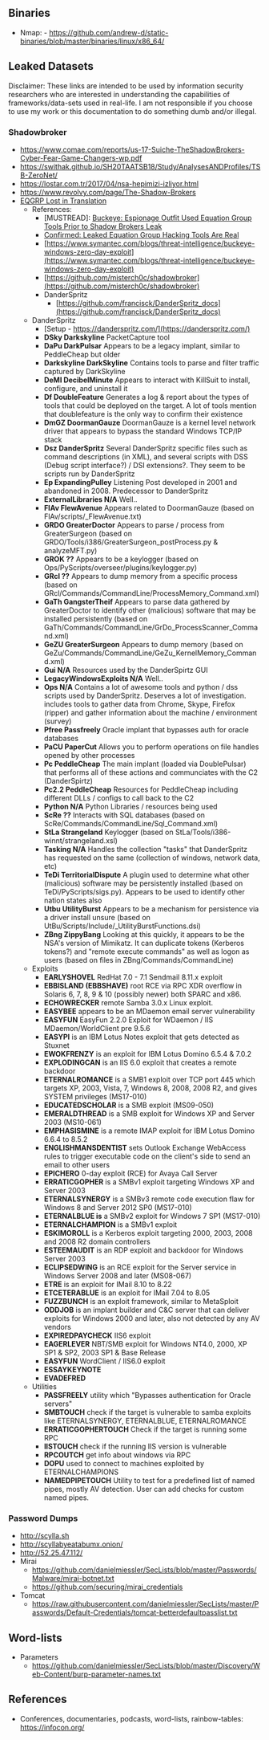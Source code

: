 ## Binaries 

- Nmap: - <https://github.com/andrew-d/static-binaries/blob/master/binaries/linux/x86_64/>

## Leaked Datasets

Disclaimer: These links are intended to be used by information security researchers who are interested in understanding the capabilities of frameworks/data-sets used in real-life. I am not responsible if you choose to use my work or this documentation to do something dumb and/or illegal.

### Shadowbroker

- <https://www.comae.com/reports/us-17-Suiche-TheShadowBrokers-Cyber-Fear-Game-Changers-wp.pdf>
- <https://swithak.github.io/SH20TAATSB18/Study/AnalysesANDProfiles/TSB-ZeroNet/>
- <https://lostar.com.tr/2017/04/nsa-hepimizi-izliyor.html>
- <https://www.revolvy.com/page/The-Shadow-Brokers>
- [EQGRP Lost in Translation](https://github.com/x0rz/EQGRP_Lost_in_Translation)
  - References:
    - [MUSTREAD]: [Buckeye: Espionage Outfit Used Equation Group Tools Prior to Shadow Brokers Leak](https://www.symantec.com/blogs/threat-intelligence/buckeye-windows-zero-day-exploit)
    - [Confirmed: Leaked Equation Group Hacking Tools Are Real](https://www.bankinfosecurity.com/equation-group-toolset-real-but-was-leaked-a-9344)
    - [https://www.symantec.com/blogs/threat-intelligence/buckeye-windows-zero-day-exploit](https://www.symantec.com/blogs/threat-intelligence/buckeye-windows-zero-day-exploit)
    - [https://github.com/misterch0c/shadowbroker](https://github.com/misterch0c/shadowbroker)
    - DanderSpritz
      - [https://github.com/francisck/DanderSpritz_docs](https://github.com/francisck/DanderSpritz_docs)
  - DanderSpritz
    - [Setup - https://danderspritz.com/](https://danderspritz.com/)
    - **DSky	Darkskyline**	PacketCapture tool
    - **DaPu	DarkPulsar**	Appears to be a legacy implant, similar to PeddleCheap but older
    - **Darkskyline	DarkSkyline**	Contains tools to parse and filter traffic captured by DarkSkyline
    - **DeMI	DecibelMinute**	Appears to interact with KillSuit to install, configure, and uninstall it
    - **Df	DoubleFeature**	Generates a log & report about the types of tools that could be deployed on the target. A lot of tools mention that doublefeature is the only way to confirm their existence
    - **DmGZ	DoormanGauze**	DoormanGauze is a kernel level network driver that appears to bypass the standard Windows TCP/IP stack
    - **Dsz	DanderSpritz**	Several DanderSpritz specific files such as command descriptions (in XML), and several scripts with DSS (Debug script interface?) / DSI extensions?. They seem to be scripts run by DanderSpritz
    - **Ep	ExpandingPulley**	Listening Post developed in 2001 and abandoned in 2008. Predecessor to DanderSpritz
    - **ExternalLibraries	N/A**	Well..
    - **FlAv	FlewAvenue**	Appears related to DoormanGauze (based on FlAv/scripts/\_FlewAvenue.txt)
    - **GRDO	GreaterDoctor**	Appears to parse / process from GreaterSurgeon (based on GRDO/Tools/i386/GreaterSurgeon_postProcess.py & analyzeMFT.py)
    - **GROK	??**	Appears to be a keylogger (based on Ops/PyScripts/overseer/plugins/keylogger.py)
    - **GRcl	??**	Appears to dump memory from a specific process (based on GRcl/Commands/CommandLine/ProcessMemory_Command.xml)
    - **GaTh	GangsterTheif**	Appears to parse data gathered by GreaterDoctor to identify other (malicious) software that may be installed persistently (based on GaTh/Commands/CommandLine/GrDo_ProcessScanner_Command.xml)
    - **GeZU	GreaterSurgeon**	Appears to dump memory (based on GeZu/Commands/CommandLine/GeZu_KernelMemory_Command.xml)
    - **Gui	N/A**	Resources used by the DanderSpirtz GUI
    - **LegacyWindowsExploits	N/A**	Well..
    - **Ops	N/A**	Contains a lot of awesome tools and python / dss scripts used by DanderSpritz. Deserves a lot of investigation. includes tools to gather data from Chrome, Skype, Firefox (ripper) and gather information about the machine / environment (survey)
    - **Pfree	Passfreely**	Oracle implant that bypasses auth for oracle databases
    - **PaCU	PaperCut**	Allows you to perform operations on file handles opened by other processes
    - **Pc	PeddleCheap**	The main implant (loaded via DoublePulsar) that performs all of these actions and communciates with the C2 (DanderSpirtz)
    - **Pc2.2	PeddleCheap**	Resources for PeddleCheap including different DLLs / configs to call back to the C2
    - **Python	N/A**	Python Libraries / resources being used
    - **ScRe	??**	Interacts with SQL databases (based on ScRe/Commands/CommandLine/Sql_Command.xml)
    - **StLa	Strangeland**	Keylogger (based on StLa/Tools/i386-winnt/strangeland.xsl)
    - **Tasking	N/A**	Handles the collection "tasks" that DanderSpritz has requested on the same (collection of windows, network data, etc)
    - **TeDi	TerritorialDispute**	A plugin used to determine what other (malicious) software may be persistently installed (based on TeDi/PyScripts/sigs.py). Appears to be used to identify other nation states also
    - **Utbu	UtilityBurst**	Appears to be a mechanism for persistence via a driver install unsure (based on UtBu/Scripts/Include/\_UtilityBurstFunctions.dsi)
    - **ZBng	ZippyBang**	Looking at this quickly, it appears to be the NSA's version of Mimikatz. It can duplicate tokens (Kerberos tokens?) and "remote execute commands" as well as logon as users (based on files in ZBng/Commands/CommandLine)
  - Exploits
    - **EARLYSHOVEL** RedHat 7.0 - 7.1 Sendmail 8.11.x exploit
    - **EBBISLAND (EBBSHAVE)** root RCE via RPC XDR overflow in Solaris 6, 7, 8, 9 & 10 (possibly newer) both SPARC and x86.
    - **ECHOWRECKER** remote Samba 3.0.x Linux exploit.
    - **EASYBEE** appears to be an MDaemon email server vulnerability
    - **EASYFUN** EasyFun 2.2.0 Exploit for WDaemon / IIS MDaemon/WorldClient pre 9.5.6
    - **EASYPI** is an IBM Lotus Notes exploit  that gets detected as Stuxnet
    - **EWOKFRENZY** is an exploit for IBM Lotus Domino 6.5.4 & 7.0.2
    - **EXPLODINGCAN** is an IIS 6.0 exploit that creates a remote backdoor
    - **ETERNALROMANCE** is a SMB1 exploit over TCP port 445 which targets XP, 2003, Vista, 7, Windows 8, 2008, 2008 R2, and gives SYSTEM privileges (MS17-010)
    - **EDUCATEDSCHOLAR** is a SMB exploit (MS09-050)
    - **EMERALDTHREAD** is a SMB exploit for Windows XP and Server 2003 (MS10-061)
    - **EMPHASISMINE** is a remote IMAP exploit for IBM Lotus Domino 6.6.4 to 8.5.2
    - **ENGLISHMANSDENTIST** sets Outlook Exchange WebAccess rules to trigger executable code on the client's side to send an email to other users
    - **EPICHERO** 0-day exploit (RCE) for Avaya Call Server
    - **ERRATICGOPHER** is a SMBv1 exploit targeting Windows XP and Server 2003
    - **ETERNALSYNERGY** is a SMBv3 remote code execution flaw  for Windows 8 and Server 2012 SP0 (MS17-010)
    - **ETERNALBLUE is** a SMBv2 exploit for Windows 7 SP1 (MS17-010)
    - **ETERNALCHAMPION** is a SMBv1 exploit
    - **ESKIMOROLL** is a Kerberos exploit targeting 2000, 2003, 2008 and 2008 R2 domain controllers
    - **ESTEEMAUDIT** is an RDP exploit and backdoor for Windows Server 2003
    - **ECLIPSEDWING** is an RCE exploit for the Server service in Windows Server 2008 and later (MS08-067)
    - **ETRE** is an exploit for IMail 8.10 to 8.22
    - **ETCETERABLUE** is an exploit for IMail 7.04 to 8.05
    - **FUZZBUNCH** is an exploit framework, similar to MetaSploit
    - **ODDJOB** is an implant builder and C&C server that can deliver exploits for Windows 2000 and later, also not detected by any AV vendors
    - **EXPIREDPAYCHECK** IIS6 exploit
    - **EAGERLEVER** NBT/SMB exploit for Windows NT4.0, 2000, XP SP1 & SP2, 2003 SP1 & Base Release
    - **EASYFUN** WordClient / IIS6.0 exploit
    - **ESSAYKEYNOTE**
    - **EVADEFRED**
  - Utilities
    - **PASSFREELY** utility which "Bypasses authentication for Oracle servers"
    - **SMBTOUCH** check if the target is vulnerable to samba exploits like ETERNALSYNERGY, ETERNALBLUE, ETERNALROMANCE
    - **ERRATICGOPHERTOUCH**  Check if the target is running some RPC
    - **IISTOUCH** check if the running IIS version is vulnerable
    - **RPCOUTCH** get info about windows via RPC
    - **DOPU** used to connect to machines exploited by ETERNALCHAMPIONS
    - **NAMEDPIPETOUCH** Utility to test for a predefined list of named pipes, mostly AV detection. User can add checks for custom named pipes.
### Password Dumps

- <http://scylla.sh>
- <http://scyllabyeatabumx.onion/>
- <http://52.25.47.112/>
- Mirai
  - <https://github.com/danielmiessler/SecLists/blob/master/Passwords/Malware/mirai-botnet.txt>
  - <https://github.com/securing/mirai_credentials>
- Tomcat
  - <https://raw.githubusercontent.com/danielmiessler/SecLists/master/Passwords/Default-Credentials/tomcat-betterdefaultpasslist.txt>

## Word-lists

- Parameters
  - <https://github.com/danielmiessler/SecLists/blob/master/Discovery/Web-Content/burp-parameter-names.txt>


## References 

- Conferences, documentaries, podcasts, word-lists, rainbow-tables: <https://infocon.org/>
